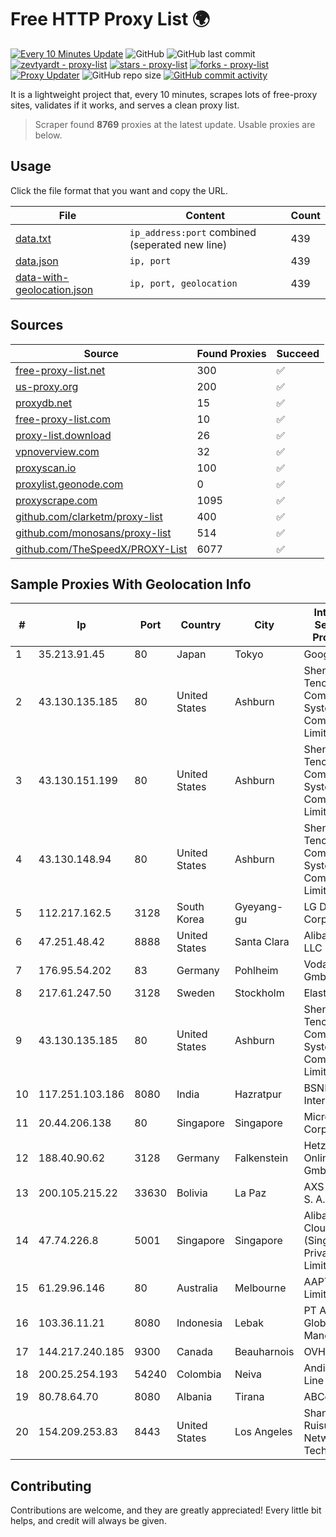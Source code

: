 
# Free HTTP Proxy List 🌍

[![Every 10 Minutes Update](https://github.com/mertguvencli/http-proxy-list/actions/workflows/main.yml/badge.svg?branch=main)](https://github.com/mertguvencli/http-proxy-list/actions/workflows/main.yml)
![GitHub](https://img.shields.io/github/license/mertguvencli/http-proxy-list)
![GitHub last commit](https://img.shields.io/github/last-commit/mertguvencli/http-proxy-list)
[![zevtyardt - proxy-list](https://img.shields.io/static/v1?label=zevtyardt&message=proxy-list&color=blue&logo=github)](https://github.com/zevtyardt/proxy-list "Go to GitHub repo")
[![stars - proxy-list](https://img.shields.io/github/stars/zevtyardt/proxy-list?style=social)](https://github.com/zevtyardt/proxy-list)
[![forks - proxy-list](https://img.shields.io/github/forks/zevtyardt/proxy-list?style=social)](https://github.com/zevtyardt/proxy-list)
[![Proxy Updater](https://github.com/zevtyardt/proxy-list/workflows/Proxy%20Updater/badge.svg)](https://github.com/zevtyardt/proxy-list/actions?query=workflow:"Proxy+Updater")
![GitHub repo size](https://img.shields.io/github/repo-size/zevtyardt/proxy-list)
[![GitHub commit activity](https://img.shields.io/github/commit-activity/m/zevtyardt/proxy-list?logo=commits)](https://github.com/zevtyardt/proxy-list/commits/main)

It is a lightweight project that, every 10 minutes, scrapes lots of free-proxy sites, validates if it works, and serves a clean proxy list.

> Scraper found **8769** proxies at the latest update. Usable proxies are below.

## Usage

Click the file format that you want and copy the URL.

|File|Content|Count|
|----|-------|-----|
|[data.txt](https://raw.githubusercontent.com/mertguvencli/http-proxy-list/main/proxy-list/data.txt)|`ip_address:port` combined (seperated new line)|439|
|[data.json](https://raw.githubusercontent.com/mertguvencli/http-proxy-list/main/proxy-list/data.json)|`ip, port`|439|
|[data-with-geolocation.json](https://raw.githubusercontent.com/mertguvencli/http-proxy-list/main/proxy-list/data-with-geolocation.json)|`ip, port, geolocation`|439|

## Sources

|Source|Found Proxies|Succeed|
|------|-------------|-------|
|[free-proxy-list.net](https://free-proxy-list.net)|300|✅|
|[us-proxy.org](https://www.us-proxy.org)|200|✅|
|[proxydb.net](http://proxydb.net)|15|✅|
|[free-proxy-list.com](https://free-proxy-list.com/?page=&port=&type%5B%5D=http&type%5B%5D=https&up_time=0&search=Search)|10|✅|
|[proxy-list.download](https://www.proxy-list.download/HTTP)|26|✅|
|[vpnoverview.com](https://vpnoverview.com/privacy/anonymous-browsing/free-proxy-servers)|32|✅|
|[proxyscan.io](https://www.proxyscan.io)|100|✅|
|[proxylist.geonode.com](https://proxylist.geonode.com/api/proxy-list?limit=300&page=1&sort_by=lastChecked&sort_type=desc&protocols=http,https)|0|✅|
|[proxyscrape.com](https://api.proxyscrape.com/v2/?request=displayproxies&protocol=http&timeout=10000&country=all&ssl=all&anonymity=all)|1095|✅|
|[github.com/clarketm/proxy-list](https://raw.githubusercontent.com/clarketm/proxy-list/master/proxy-list-raw.txt)|400|✅|
|[github.com/monosans/proxy-list](https://raw.githubusercontent.com/monosans/proxy-list/main/proxies/http.txt)|514|✅|
|[github.com/TheSpeedX/PROXY-List](https://raw.githubusercontent.com/TheSpeedX/PROXY-List/master/http.txt)|6077|✅|


## Sample Proxies With Geolocation Info

|#|Ip|Port|Country|City|Internet Service Provider|
|-|--|----|-------|----|-------------------------|
|1|35.213.91.45|80|Japan|Tokyo|Google LLC|
|2|43.130.135.185|80|United States|Ashburn|Shenzhen Tencent Computer Systems Company Limited|
|3|43.130.151.199|80|United States|Ashburn|Shenzhen Tencent Computer Systems Company Limited|
|4|43.130.148.94|80|United States|Ashburn|Shenzhen Tencent Computer Systems Company Limited|
|5|112.217.162.5|3128|South Korea|Gyeyang-gu|LG DACOM Corporation|
|6|47.251.48.42|8888|United States|Santa Clara|Alibaba.com LLC|
|7|176.95.54.202|83|Germany|Pohlheim|Vodafone GmbH|
|8|217.61.247.50|3128|Sweden|Stockholm|Elastx AB|
|9|43.130.135.185|80|United States|Ashburn|Shenzhen Tencent Computer Systems Company Limited|
|10|117.251.103.186|8080|India|Hazratpur|BSNL Internet|
|11|20.44.206.138|80|Singapore|Singapore|Microsoft Corporation|
|12|188.40.90.62|3128|Germany|Falkenstein|Hetzner Online GmbH|
|13|200.105.215.22|33630|Bolivia|La Paz|AXS Bolivia S. A.|
|14|47.74.226.8|5001|Singapore|Singapore|Alibaba Cloud (Singapore) Private Limited|
|15|61.29.96.146|80|Australia|Melbourne|AAPT Limited|
|16|103.36.11.21|8080|Indonesia|Lebak|PT Awinet Global Mandiri|
|17|144.217.240.185|9300|Canada|Beauharnois|OVH SAS|
|18|200.25.254.193|54240|Colombia|Neiva|Andinet ON Line|
|19|80.78.64.70|8080|Albania|Tirana|ABCom|
|20|154.209.253.83|8443|United States|Los Angeles|Shanghai Ruisu Network Technology|



## Contributing

Contributions are welcome, and they are greatly appreciated! Every
little bit helps, and credit will always be given.

